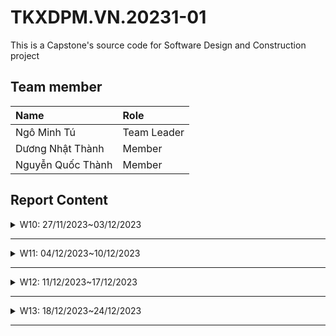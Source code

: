 # TKXDPM.VN.20231-01

This is a Capstone's source code for Software Design and Construction project

## Team member

| Name           | Role        |
| :------------- | :---------- |
| Ngô Minh Tú    | Team Leader |
| Dương Nhật Thành| Member      |
| Nguyễn Quốc Thành| Member      |

## Report Content

<details>
  <summary>W10: 27/11/2023~03/12/2023 </summary>
<br>
<details>
<summary>Ngô Minh Tú</summary>
<br>

- Assigned tasks:
  - Create tests for specific functions

- Implementation details:
  - Pull Request(s): [Request 1](https://github.com/becacabe2002/TKXDPM.VP.20231-08/pull/3)
  - Specific implementation details:
    - Create specific class for each test (ImageUpload, MediaRepo, WebView)
      - ImageUpload: test ImageRepo to upload and pull image from local to mongodb database (**Deprecated**)
      - MediaRepo: test query actions with Media Table in MySQL database
      - WebView: test view for payment portal (VNPay)

</details>

<details>
<summary>Nguyễn Quốc Thành</summary>
<br>

- Assigned tasks:
  - Làm Screen Handle
  - (Bonus , cần comment để dê hiểu hơn code của repo và controller )
  - ...

- Implementation details:
  - Pull Request(s): [Request](https://github.com/becacabe2002/TKXDPM.VP.20231-08/pull/7)
  - Specific implementation details:
    - Describe specific in detail what you did last week
    - You can attach images if you want

</details>


<details>
<summary>Dương Nhật Thành</summary>
<br>

- Assigned tasks:
  - Sửa Screen Handler

- Implementation details:
  - Pull Request(s): [Request](https://github.com/becacabe2002/TKXDPM.VP.20231-08/pull/9)
  - Specific implementation details:
   - Thêm chức năng xóa filter trong homescreen

</details>


</details>

---
<details>
  <summary>W11: 04/12/2023~10/12/2023 </summary>
<br>
<details>
<summary>Ngô Minh Tú</summary>
<br>

- Assigned tasks:
  - migrate db
  - refactor repositories to reduce coupling
  - fix image unable to load error

- Implementation details:
  - [PR1](https://github.com/becacabe2002/TKXDPM.VP.20231-08/pull/4)
    - add migrate tool for mysql database, import sample data
    - create controller package for controller classes
    - disable `@lombok` annotations (error)

  - [PR2](https://github.com/becacabe2002/TKXDPM.VP.20231-08/pull/5)
    - Refactor repo class -> repo interface
    - Seperate implementation of that repo to a different file.
   
  - [PR3](https://github.com/becacabe2002/TKXDPM.VP.20231-08/pull/10)
    - fix error cant load image by fetching and saving image locally (**deprecated**)


</details>

<details>
<summary>Team Member 2</summary>
<br>

- Assigned tasks:
  - Task 1
  - Task 2
  - ...

- Implementation details:
  - Pull Request(s): [Attach links to your pull requests here. You can attach multiple pull requests]()
  - Specific implementation details:
    - Frontend , HomeScreenHandler and MediaScrennHandler
    - FXML
    - 

</details>

</details>

---

<details>
  <summary>W12: 11/12/2023~17/12/2023 </summary>
<br>
<details>
<summary>Ngô Minh Tú</summary>
<br>

- Assigned tasks:
  - Change Interaction between Frontend and Backend
  - New way to store images temporary (not by saving to local storage)
  - Seperate `Controllers` and `Services`

- Implementation details:
  - Pull Request(s): [PR](https://github.com/becacabe2002/TKXDPM.VP.20231-08/pull/12)
  - Specific implementation details:
    - Create package response, request, service
    - New class ImageSession for store image temporary while app is running
    - Change interaction between Frontend and Backend:
	    - Now Frontend needs to create request, sends it to controller and handle returned response.


</details>

<details>
<summary>Team Member 2</summary>
<br>

- Assigned tasks:
  - Task 1
  - Task 2
  - ...

- Implementation details:
  - Pull Request(s): [Attach links to your pull requests here. You can attach multiple pull requests]()
  - Specific implementation details:
    - Describe specific in detail what you did last week
    - You can attach images if you want

</details>

</details>

---
<details>
  <summary>W13: 18/12/2023~24/12/2023 </summary>
<br>
<details>
<summary>Ngô Minh Tú</summary>
<br>

- Assigned tasks:
  - Update communication between frontend and backend

- Implementation details:
  - Pull Request(s): [PR](https://github.com/becacabe2002/TKXDPM.VP.20231-08/pull/13)
  - Specific implementation details:
    - Screen handlers in frontend side will create baseRequest, pass in parameter and send to EndpointRegister
    - EndpointRegister will redirect that request to corresponse controller, process it and return BaseResponse
    - Screen handlers will parse that response and display data


</details>

<details>
<summary>Team Member 2</summary>
<br>

- Assigned tasks:
  - Task 1
  - Task 2
  - ...

- Implementation details:
  - Pull Request(s): [Attach links to your pull requests here. You can attach multiple pull requests]()
  - Specific implementation details:
    - Describe specific in detail what you did last week
    - You can attach images if you want

</details>

</details>

---

